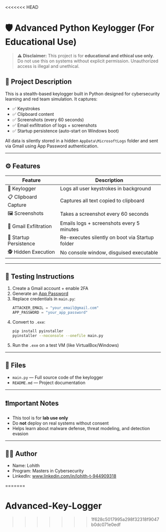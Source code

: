 <<<<<<< HEAD

# 🛡️ Advanced Python Keylogger (For Educational Use)

> **⚠️ Disclaimer:** This project is for **educational and ethical use only**. Do not use this on systems without explicit permission. Unauthorized access is illegal and unethical.

## 📌 Project Description

This is a stealth-based keylogger built in Python designed for cybersecurity learning and red team simulation. It captures:

- ✅ Keystrokes
- ✅ Clipboard content
- ✅ Screenshots (every 60 seconds)
- ✅ Email exfiltration of logs + screenshots
- ✅ Startup persistence (auto-start on Windows boot)

All data is silently stored in a hidden `AppData\MicrosoftLogs` folder and sent via Gmail using App Password authentication.

---

## ⚙️ Features

| Feature                 | Description |
|------------------------|-------------|
| 🔑 Keylogger           | Logs all user keystrokes in background |
| 📋 Clipboard Capture   | Captures all text copied to clipboard |
| 🖼️ Screenshots         | Takes a screenshot every 60 seconds |
| 📧 Gmail Exfiltration  | Emails logs + screenshots every 5 minutes |
| 🔁 Startup Persistence | Re-executes silently on boot via Startup folder |
| 🕵️ Hidden Execution    | No console window, disguised executable |

---

## 🧪 Testing Instructions

1. Create a Gmail account + enable 2FA
2. Generate an [App Password](https://myaccount.google.com/security)
3. Replace credentials in `main.py`:
   ```python
   ATTACKER_EMAIL = "your_email@gmail.com"
   APP_PASSWORD = "your_app_password"
   ```
4. Convert to `.exe`:
   ```bash
   pip install pyinstaller
   pyinstaller --noconsole --onefile main.py
   ```
5. Run the `.exe` on a test VM (like VirtualBox/Windows)

---

## 📁 Files

- `main.py` — Full source code of the keylogger
- `README.md` — Project documentation

---

## ❗Important Notes

- This tool is for **lab use only**
- Do **not** deploy on real systems without consent
- Helps learn about malware defense, threat modeling, and detection evasion

---

## 👨‍💻 Author

- Name: Lohith  
- Program: Masters in Cybersecurity  
- LinkedIn: www.linkedin.com/in/lohith-t-944909318

=======
# Advanced-Key-Logger
>>>>>>> 1f628c5017995a298f32318f9047b0dc071e0edf

